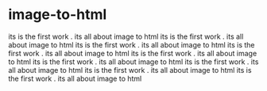 # image-to-html
its is the first work . its all about image to html
its is the first work . its all about image to html
its is the first work . its all about image to html
its is the first work . its all about image to html
its is the first work . its all about image to html
its is the first work . its all about image to html
its is the first work . its all about image to html
its is the first work . its all about image to html
its is the first work . its all about image to html

